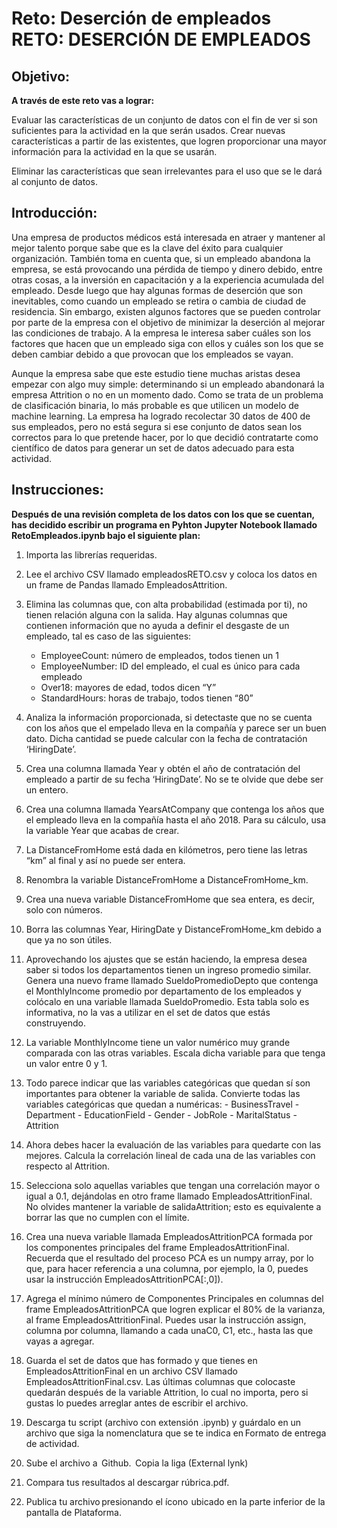 # Reto: Deserción de empleados RETO: DESERCIÓN DE EMPLEADOS
 
## Objetivo: 
 
**A través de este reto vas a lograr:** 
 
Evaluar las características de un conjunto de datos con el fin de ver si son suficientes para la actividad en la que serán usados. 
Crear nuevas características a partir de las existentes, que logren proporcionar una mayor información para la actividad en la que se usarán. 

Eliminar las características que sean irrelevantes para el uso que se le dará al conjunto de datos.
 
 
## Introducción: 
 
Una empresa de productos médicos está interesada en atraer y mantener al mejor talento porque sabe que es la clave del éxito para cualquier organización. También toma en cuenta que, si un empleado abandona la empresa, se está provocando una pérdida de tiempo y dinero debido, entre otras cosas, a la inversión en capacitación y a la experiencia acumulada del empleado. Desde luego que hay algunas formas de deserción que son inevitables, como cuando un empleado se retira o cambia de ciudad de residencia. Sin embargo, existen algunos factores que se pueden controlar por parte de la empresa con el objetivo de minimizar la deserción al mejorar las condiciones de trabajo. A la empresa le interesa saber cuáles son los factores que hacen que un empleado siga con ellos y cuáles son los que se deben cambiar debido a que provocan que los empleados se vayan. 
 
Aunque la empresa sabe que este estudio tiene muchas aristas desea empezar con algo muy simple: determinando si un empleado abandonará la empresa Attrition o no en un momento dado. Como se trata de un problema de clasificación binaria, lo más probable es que utilicen un modelo de machine learning. La empresa ha logrado recolectar 30 datos de 400 de sus empleados, pero no está segura si ese conjunto de datos sean los correctos para lo que pretende hacer, por lo que decidió contratarte como científico de datos para generar un set de datos adecuado para esta actividad. 
 
## Instrucciones:
 
**Después de una revisión completa de los datos con los que se cuentan, has decidido escribir un programa en Pyhton Jupyter Notebook llamado RetoEmpleados.ipynb bajo el siguiente plan:**
1. Importa las librerías requeridas.
2. Lee el archivo CSV llamado empleadosRETO.csv y coloca los datos en un frame de Pandas llamado EmpleadosAttrition.
3. Elimina las columnas que, con alta probabilidad (estimada por ti), no tienen relación alguna con la salida. Hay algunas columnas que contienen información que no ayuda a definir el desgaste de un empleado, tal es caso de las siguientes:
      - EmployeeCount: número de empleados, todos tienen un 1
      - EmployeeNumber: ID del empleado, el cual es único para cada empleado
      - Over18: mayores de edad, todos dicen “Y”
      - StandardHours: horas de trabajo, todos tienen “80”
4. Analiza la información proporcionada, si detectaste que no se cuenta con los años que el empelado lleva en la compañía y parece ser un buen dato. Dicha cantidad se puede calcular con la fecha de contratación ‘HiringDate’.
5. Crea una columna llamada Year y obtén el año de contratación del empleado a partir de su fecha ‘HiringDate’. No se te olvide que debe ser un entero.
6. Crea una columna llamada YearsAtCompany que contenga los años que el empleado lleva en la compañía hasta el año 2018. Para su cálculo, usa la variable Year que acabas de crear.
7. La DistanceFromHome está dada en kilómetros, pero tiene las letras “km” al final y así no puede ser entera.
8. Renombra la variable DistanceFromHome a DistanceFromHome_km.
9. Crea una nueva variable DistanceFromHome que sea entera, es decir, solo con números.
10. Borra las columnas Year, HiringDate y DistanceFromHome_km debido a que ya no son útiles.
11. Aprovechando los ajustes que se están haciendo, la empresa desea saber si todos los departamentos tienen un ingreso promedio similar. Genera una nuevo frame llamado SueldoPromedioDepto que contenga el MonthlyIncome promedio por departamento de los empleados y colócalo en una variable llamada SueldoPromedio. Esta tabla solo es informativa, no la vas a utilizar en el set de datos que estás construyendo.
12. La variable MonthlyIncome tiene un valor numérico muy grande comparada con las otras variables. Escala dicha variable para que tenga un valor entre 0 y 1. 
13. Todo parece indicar que las variables categóricas que quedan sí son importantes para obtener la variable de salida. Convierte todas las variables categóricas que quedan a numéricas:
        - BusinessTravel
        - Department
        - EducationField
        - Gender
        - JobRole
        - MaritalStatus
        - Attrition

14. Ahora debes hacer la evaluación de las variables para quedarte con las mejores. Calcula la correlación lineal de cada una de las variables con respecto al Attrition.

15. Selecciona solo aquellas variables que tengan una correlación mayor o igual a 0.1, dejándolas en otro frame llamado EmpleadosAttritionFinal. No olvides mantener la variable de salidaAttrition; esto es equivalente a borrar las que no cumplen con el límite.

16. Crea una nueva variable llamada EmpleadosAttritionPCA formada por los componentes principales del frame EmpleadosAttritionFinal. Recuerda que el resultado del proceso PCA es un numpy array, por lo que, para hacer referencia a una columna, por ejemplo, la 0, puedes usar la instrucción EmpleadosAttritionPCA[:,0]).

17. Agrega el mínimo número de Componentes Principales en columnas del frame EmpleadosAttritionPCA que logren explicar el 80% de la varianza, al frame EmpleadosAttritionFinal. Puedes usar la instrucción assign, columna por columna, llamando a cada unaC0, C1, etc., hasta las que vayas a agregar.

18. Guarda el set de datos que has formado y que tienes en EmpleadosAttritionFinal en un archivo CSV llamado EmpleadosAttritionFinal.csv. Las últimas columnas que colocaste quedarán después de la variable Attrition, lo cual no importa, pero si gustas lo puedes arreglar antes de escribir el archivo.

19. Descarga tu script (archivo con extensión .ipynb) y guárdalo en un archivo que siga la nomenclatura que se te indica en Formato de entrega de actividad.  

20. Sube el archivo a  Github.  Copia la liga (External lynk)

21. Compara tus resultados al descargar rúbrica.pdf.    

22. Publica tu archivo presionando el ícono  ubicado en la parte inferior de la pantalla de Plataforma.   
